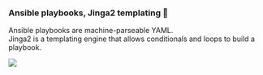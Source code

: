 ### Ansible playbooks, Jinga2 templating 👋

Ansible playbooks are machine-parseable YAML.  
Jinga2 is a templating engine that allows conditionals and loops to build a playbook.

<img src="/sdncoder/sdncoder/blob/main/missle.png"/>

<!--
**sdncoder/sdncoder** is a ✨ _special_ ✨ repository because its `README.md` (this file) appears on your GitHub profile.

are some ideas to get you started:

- 🔭 I’m currently working on ...
- 🌱 I’m currently learning ...
- 👯 I’m looking to collaborate on ...
- 🤔 I’m looking for help with ...
- 💬 Ask me about ...
- 📫 How to reach me: ...
- 😄 Pronouns: ...
- ⚡ Fun fact: ...
-->
